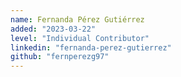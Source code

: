 ```yaml
---
name: Fernanda Pérez Gutiérrez
added: "2023-03-22"
level: "Individual Contributor"
linkedin: "fernanda-perez-gutierrez"
github: "fernperezg97"
---
```

